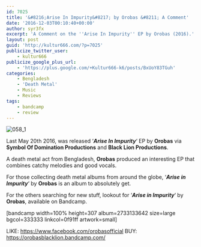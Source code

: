 ```yaml
---
id: 7025
title: '&#8216;Arise In Impurity&#8217; by Orobas &#8211; A Comment'
date: '2016-12-03T00:10:40+00:00'
author: syr3fx
excerpt: 'A Comment on the ''Arise In Impurity'' EP by Orobas (2016).'
layout: post
guid: 'http://kultur666.com/?p=7025'
publicize_twitter_user:
    - kultur666
publicize_google_plus_url:
    - 'https://plus.google.com/+Kultur666-k6/posts/BxUoY83TGuh'
categories:
    - Bengladesh
    - 'Death Metal'
    - Music
    - Reviews
tags:
    - bandcamp
    - review
---
```


![058_1](http://localhost:8080/wp-content/uploads/2016/11/058_1.jpg)

Last May 20th 2016, was released ‘***Arise In Impurity***‘ EP by **Orobas** via **Symbol Of Domination Productions** and **Black Lion Productions**.

A death metal act from Bengladesh, **Orobas** produced an interesting EP that combines catchy melodies and good vocals.

For those collecting death metal albums from around the globe, ‘***Arise in Impurity***‘ by **Orobas** is an album to absolutely get.

For the others searching for new stuff, lookout for ‘***Arise in Impurity***‘ by **Orobas**, available on Bandcamp.

\[bandcamp width=100% height=307 album=2733133642 size=large bgcol=333333 linkcol=0f91ff artwork=small\]

LIKE: <https://www.facebook.com/orobasofficial>
BUY: <https://orobasblacklion.bandcamp.com/>